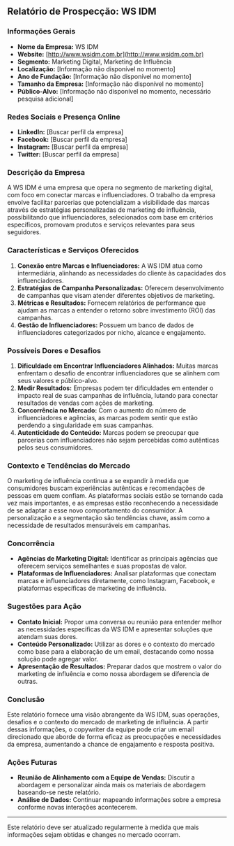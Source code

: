 ## Relatório de Prospecção: WS IDM

### Informações Gerais
- **Nome da Empresa:** WS IDM
- **Website:** [http://www.wsidm.com.br](http://www.wsidm.com.br)
- **Segmento:** Marketing Digital, Marketing de Influência
- **Localização:** [Informação não disponível no momento]
- **Ano de Fundação:** [Informação não disponível no momento]
- **Tamanho da Empresa:** [Informação não disponível no momento]
- **Público-Alvo:** [Informação não disponível no momento, necessário pesquisa adicional]
  
### Redes Sociais e Presença Online
- **LinkedIn:** [Buscar perfil da empresa]
- **Facebook:** [Buscar perfil da empresa]
- **Instagram:** [Buscar perfil da empresa]
- **Twitter:** [Buscar perfil da empresa]

### Descrição da Empresa
A WS IDM é uma empresa que opera no segmento de marketing digital, com foco em conectar marcas e influenciadores. O trabalho da empresa envolve facilitar parcerias que potencializam a visibilidade das marcas através de estratégias personalizadas de marketing de influência, possibilitando que influenciadores, selecionados com base em critérios específicos, promovam produtos e serviços relevantes para seus seguidores.

### Características e Serviços Oferecidos
1. **Conexão entre Marcas e Influenciadores:** A WS IDM atua como intermediária, alinhando as necessidades do cliente às capacidades dos influenciadores.
2. **Estratégias de Campanha Personalizadas:** Oferecem desenvolvimento de campanhas que visam atender diferentes objetivos de marketing.
3. **Métricas e Resultados:** Fornecem relatórios de performance que ajudam as marcas a entender o retorno sobre investimento (ROI) das campanhas.
4. **Gestão de Influenciadores:** Possuem um banco de dados de influenciadores categorizados por nicho, alcance e engajamento.

### Possíveis Dores e Desafios
1. **Dificuldade em Encontrar Influenciadores Alinhados:** Muitas marcas enfrentam o desafio de encontrar influenciadores que se alinhem com seus valores e público-alvo.
2. **Medir Resultados:** Empresas podem ter dificuldades em entender o impacto real de suas campanhas de influência, lutando para conectar resultados de vendas com ações de marketing.
3. **Concorrência no Mercado:** Com o aumento do número de influenciadores e agências, as marcas podem sentir que estão perdendo a singularidade em suas campanhas.
4. **Autenticidade do Conteúdo:** Marcas podem se preocupar que parcerias com influenciadores não sejam percebidas como autênticas pelos seus consumidores.

### Contexto e Tendências do Mercado
O marketing de influência continua a se expandir à medida que consumidores buscam experiências autênticas e recomendações de pessoas em quem confiam. As plataformas sociais estão se tornando cada vez mais importantes, e as empresas estão reconhecendo a necessidade de se adaptar a esse novo comportamento do consumidor. A personalização e a segmentação são tendências chave, assim como a necessidade de resultados mensuráveis em campanhas.

### Concorrência
- **Agências de Marketing Digital:** Identificar as principais agências que oferecem serviços semelhantes e suas propostas de valor.
- **Plataformas de Influenciadores:** Analisar plataformas que conectam marcas e influenciadores diretamente, como Instagram, Facebook, e plataformas específicas de marketing de influência.
  
### Sugestões para Ação
- **Contato Inicial:** Propor uma conversa ou reunião para entender melhor as necessidades específicas da WS IDM e apresentar soluções que atendam suas dores.
- **Conteúdo Personalizado:** Utilizar as dores e o contexto do mercado como base para a elaboração de um email, destacando como nossa solução pode agregar valor.
- **Apresentação de Resultados:** Preparar dados que mostrem o valor do marketing de influência e como nossa abordagem se diferencia de outras.

### Conclusão
Este relatório fornece uma visão abrangente da WS IDM, suas operações, desafios e o contexto do mercado de marketing de influência. A partir dessas informações, o copywriter da equipe pode criar um email direcionado que aborde de forma eficaz as preocupações e necessidades da empresa, aumentando a chance de engajamento e resposta positiva. 

### Ações Futuras
- **Reunião de Alinhamento com a Equipe de Vendas:** Discutir a abordagem e personalizar ainda mais os materiais de abordagem baseando-se neste relatório.
- **Análise de Dados:** Continuar mapeando informações sobre a empresa conforme novas interações acontecerem.

---

Este relatório deve ser atualizado regularmente à medida que mais informações sejam obtidas e changes no mercado ocorram.